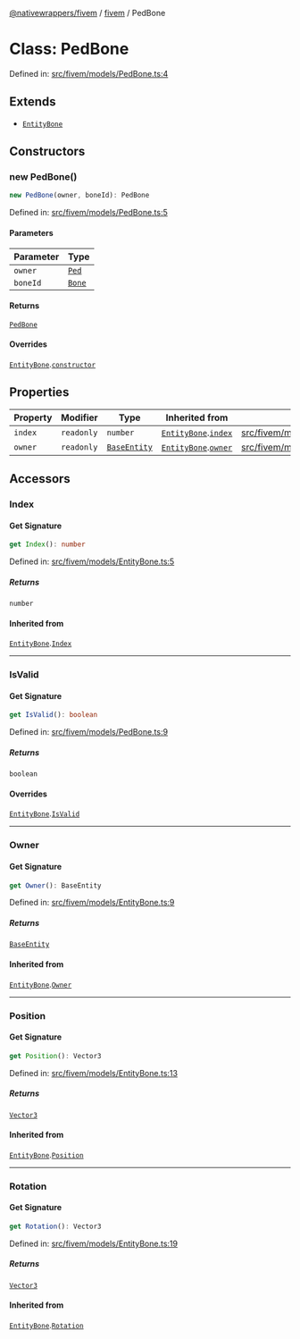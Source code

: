 [@nativewrappers/fivem](../../README.md) / [fivem](../README.md) / PedBone

# Class: PedBone

Defined in: [src/fivem/models/PedBone.ts:4](https://github.com/nativewrappers/nativewrappers/blob/bf1d263f0188667cde482dc5657983cf3674a640/src/fivem/models/PedBone.ts#L4)

## Extends

- [`EntityBone`](EntityBone.md)

## Constructors

### new PedBone()

```ts
new PedBone(owner, boneId): PedBone
```

Defined in: [src/fivem/models/PedBone.ts:5](https://github.com/nativewrappers/nativewrappers/blob/bf1d263f0188667cde482dc5657983cf3674a640/src/fivem/models/PedBone.ts#L5)

#### Parameters

| Parameter | Type |
| ------ | ------ |
| `owner` | [`Ped`](Ped.md) |
| `boneId` | [`Bone`](../enumerations/Bone.md) |

#### Returns

[`PedBone`](PedBone.md)

#### Overrides

[`EntityBone`](EntityBone.md).[`constructor`](EntityBone.md#constructors)

## Properties

| Property | Modifier | Type | Inherited from | Defined in |
| ------ | ------ | ------ | ------ | ------ |
| <a id="index"></a> `index` | `readonly` | `number` | [`EntityBone`](EntityBone.md).[`index`](EntityBone.md#index) | [src/fivem/models/EntityBone.ts:30](https://github.com/nativewrappers/nativewrappers/blob/bf1d263f0188667cde482dc5657983cf3674a640/src/fivem/models/EntityBone.ts#L30) |
| <a id="owner-1"></a> `owner` | `readonly` | [`BaseEntity`](BaseEntity.md) | [`EntityBone`](EntityBone.md).[`owner`](EntityBone.md#owner-1) | [src/fivem/models/EntityBone.ts:29](https://github.com/nativewrappers/nativewrappers/blob/bf1d263f0188667cde482dc5657983cf3674a640/src/fivem/models/EntityBone.ts#L29) |

## Accessors

### Index

#### Get Signature

```ts
get Index(): number
```

Defined in: [src/fivem/models/EntityBone.ts:5](https://github.com/nativewrappers/nativewrappers/blob/bf1d263f0188667cde482dc5657983cf3674a640/src/fivem/models/EntityBone.ts#L5)

##### Returns

`number`

#### Inherited from

[`EntityBone`](EntityBone.md).[`Index`](EntityBone.md#index-1)

***

### IsValid

#### Get Signature

```ts
get IsValid(): boolean
```

Defined in: [src/fivem/models/PedBone.ts:9](https://github.com/nativewrappers/nativewrappers/blob/bf1d263f0188667cde482dc5657983cf3674a640/src/fivem/models/PedBone.ts#L9)

##### Returns

`boolean`

#### Overrides

[`EntityBone`](EntityBone.md).[`IsValid`](EntityBone.md#isvalid)

***

### Owner

#### Get Signature

```ts
get Owner(): BaseEntity
```

Defined in: [src/fivem/models/EntityBone.ts:9](https://github.com/nativewrappers/nativewrappers/blob/bf1d263f0188667cde482dc5657983cf3674a640/src/fivem/models/EntityBone.ts#L9)

##### Returns

[`BaseEntity`](BaseEntity.md)

#### Inherited from

[`EntityBone`](EntityBone.md).[`Owner`](EntityBone.md#owner-2)

***

### Position

#### Get Signature

```ts
get Position(): Vector3
```

Defined in: [src/fivem/models/EntityBone.ts:13](https://github.com/nativewrappers/nativewrappers/blob/bf1d263f0188667cde482dc5657983cf3674a640/src/fivem/models/EntityBone.ts#L13)

##### Returns

[`Vector3`](Vector3.md)

#### Inherited from

[`EntityBone`](EntityBone.md).[`Position`](EntityBone.md#position)

***

### Rotation

#### Get Signature

```ts
get Rotation(): Vector3
```

Defined in: [src/fivem/models/EntityBone.ts:19](https://github.com/nativewrappers/nativewrappers/blob/bf1d263f0188667cde482dc5657983cf3674a640/src/fivem/models/EntityBone.ts#L19)

##### Returns

[`Vector3`](Vector3.md)

#### Inherited from

[`EntityBone`](EntityBone.md).[`Rotation`](EntityBone.md#rotation)
